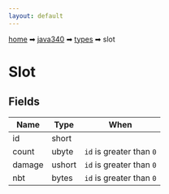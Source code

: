 ```yaml
---
layout: default
---
```


[home](/) ➡ [java340](/protocol/java340) ➡ [types](/protocol/java340/types) ➡ slot

# Slot

## Fields

Name | Type | When
---|---|:---:
id | short | 
count | ubyte | <code>id</code> is greater than <code>0</code>
damage | ushort | <code>id</code> is greater than <code>0</code>
nbt | bytes | <code>id</code> is greater than <code>0</code>

